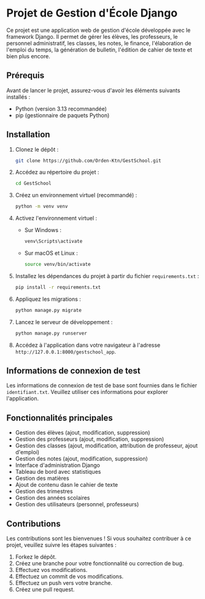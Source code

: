 # Projet de Gestion d'École Django

Ce projet est une application web de gestion d'école développée avec le framework Django. Il permet de gérer les élèves, les professeurs, le personnel administratif, les classes, les notes, le finance, l'élaboration de l'emploi du temps, la génération de bulletin, l'édition de cahier de texte et bien plus encore.

## Prérequis

Avant de lancer le projet, assurez-vous d'avoir les éléments suivants installés :

* Python (version 3.13 recommandée)
* pip (gestionnaire de paquets Python)

## Installation

1.  Clonez le dépôt :

    ```bash
    git clone https://github.com/Orden-Ktn/GestSchool.git
    ```

2.  Accédez au répertoire du projet :

    ```bash
    cd GestSchool
    ```

3.  Créez un environnement virtuel (recommandé) :

    ```bash
    python -m venv venv
    ```

4.  Activez l'environnement virtuel :

    * Sur Windows :

        ```bash
        venv\Scripts\activate
        ```

    * Sur macOS et Linux :

        ```bash
        source venv/bin/activate
        ```

5.  Installez les dépendances du projet à partir du fichier `requirements.txt` :

    ```bash
    pip install -r requirements.txt
    ```

6.  Appliquez les migrations :

    ```bash
    python manage.py migrate
    ```


7.  Lancez le serveur de développement :

    ```bash
    python manage.py runserver
    ```

8.  Accédez à l'application dans votre navigateur à l'adresse `http://127.0.0.1:8000/gestschool_app`.

## Informations de connexion de test

Les informations de connexion de test de base sont fournies dans le fichier `identifiant.txt`. Veuillez utiliser ces informations pour explorer l'application.

## Fonctionnalités principales

* Gestion des élèves (ajout, modification, suppression)
* Gestion des professeurs (ajout, modification, suppression)
* Gestion des classes (ajout, modification, attribution de professeur, ajout d'emploi)
* Gestion des notes (ajout, modification, suppression)
* Interface d'administration Django
* Tableau de bord avec statistiques
* Gestion des matières
* Ajout de contenu dasn le cahier de texte
* Gestion des trimestres
* Gestion des années scolaires
* Gestion des utilisateurs (personnel, professeurs)

## Contributions

Les contributions sont les bienvenues ! Si vous souhaitez contribuer à ce projet, veuillez suivre les étapes suivantes :

1.  Forkez le dépôt.
2.  Créez une branche pour votre fonctionnalité ou correction de bug.
3.  Effectuez vos modifications.
4.  Effectuez un commit de vos modifications.
5.  Effectuez un push vers votre branche.
6.  Créez une pull request.

